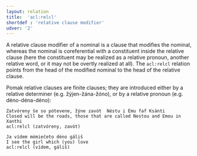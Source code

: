 ```yaml
---
layout: relation
title:  'acl:relcl'
shortdef : 'relative clause modifier'
udver: '2'
---
```


A relative clause modifier of a nominal is a clause that modifies the nominal,
whereas the nominal is coreferential with a constituent inside the relative
clause (here the constituent may be realized as a relative pronoun, another
relative word, or it may not be overtly realized at all). The `acl:relcl`
relation points from the head of the modified nominal to the head of the
relative clause.

 Pomak relative clauses are finite clauses; they are introduced either by a relative determiner (e.g. žýjen-žána-žóno), or by a relative pronoun (e.g. déno-déna-déno):


~~~ sdparse
Zatvóreny še so pótevene, žýne zavót  Néstu i Ému faf Ksánti  
Closed will be the roads, those that are called Nestou and Emou in Xanthi
acl:relcl (zatvóreny, zavót)
~~~

~~~ sdparse
Ja vídem mómiečeto déno gáliš 
I see the girl which (you) love
acl:relcl (vídem, gáliš) 
~~~







<!-- Interlanguage links updated Ne 5. května 2024, 18:20:31 CEST -->
